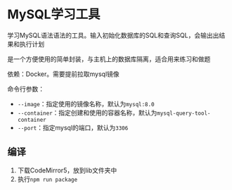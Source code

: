 # MySQL学习工具

学习MySQL语法语法的工具。输入初始化数据库的SQL和查询SQL，会输出出结果和执行计划

是一个方便使用的简单封装，与主机上的数据库隔离，适合用来练习和做题

依赖：Docker。需要提前拉取mysql镜像

命令行参数：
- `--image`：指定使用的镜像名称，默认为`mysql:8.0`
- `--container`：指定创建和使用的容器名称，默认为`mysql-query-tool-container`
- `--port`：指定mysql的端口，默认为`3306`

## 编译

1. 下载CodeMirror5，放到lib文件夹中
2. 执行`npm run package`
